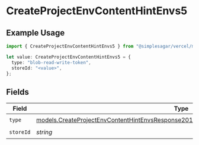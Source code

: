 # CreateProjectEnvContentHintEnvs5

## Example Usage

```typescript
import { CreateProjectEnvContentHintEnvs5 } from "@simplesagar/vercel/models/createprojectenvop.js";

let value: CreateProjectEnvContentHintEnvs5 = {
  type: "blob-read-write-token",
  storeId: "<value>",
};
```

## Fields

| Field                                                                                                                                                                                        | Type                                                                                                                                                                                         | Required                                                                                                                                                                                     | Description                                                                                                                                                                                  |
| -------------------------------------------------------------------------------------------------------------------------------------------------------------------------------------------- | -------------------------------------------------------------------------------------------------------------------------------------------------------------------------------------------- | -------------------------------------------------------------------------------------------------------------------------------------------------------------------------------------------- | -------------------------------------------------------------------------------------------------------------------------------------------------------------------------------------------- |
| `type`                                                                                                                                                                                       | [models.CreateProjectEnvContentHintEnvsResponse201ApplicationJSONResponseBodyCreated25Type](../models/createprojectenvcontenthintenvsresponse201applicationjsonresponsebodycreated25type.md) | :heavy_check_mark:                                                                                                                                                                           | N/A                                                                                                                                                                                          |
| `storeId`                                                                                                                                                                                    | *string*                                                                                                                                                                                     | :heavy_check_mark:                                                                                                                                                                           | N/A                                                                                                                                                                                          |